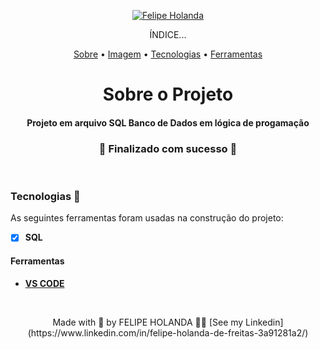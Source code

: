 <p align="center">
   <a href="https://www.linkedin.com/in/felipe-holanda-de-freitas-3a91281a2/">
      <img alt="Felipe Holanda" src="https://img.shields.io/badge/-Felipe Holanda-blue?style=flat&logo=Linkedin&logoColor=bluee" />
   </a>
</p>

<p align="center">ÍNDICE...</p>
<p align="center"><a href="#sobre">Sobre</a> • 
<a href="#Imagem">Imagem</a> • 
<a href="#Tecnologias">Tecnologias</a> • 
<a href="#Ferramentas">Ferramentas</a></p>


<h1 align="center">Sobre o Projeto</h1>

<h4 align="center">Projeto em arquivo SQL Banco de Dados em lógica de progamação</h4>
<h3 align="center">🚧 Finalizado com sucesso 🚧</h3>

<br>

  ### Tecnologias 🚀

  As seguintes ferramentas foram usadas na construção do projeto:

  - [x] **SQL**

  #### Ferramentas

  - [**VS CODE**](https://code.visualstudio.com/)


<br>

  <p align="center">Made with 💜 by FELIPE HOLANDA 👋🏻 [See my Linkedin](https://www.linkedin.com/in/felipe-holanda-de-freitas-3a91281a2/)</p>
